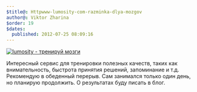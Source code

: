 ```yaml
---
$title@: Httpwww-lumosity-com-razminka-dlya-mozgov
author@: Viktor Zharina
$order: 19
$dates:
  published: 2012-07-25 08:09:16
---
```

<a href="rrrr2"><img src="http://static.sl.lumosity.com/images/trainer/lumosity.png" alt="lumosity - тренируй мозги" /></a>

Интересный сервис для тренировки полезных качеств, таких как внимательность, быстрота принятия решений, запоминание и т.д. Рекомендую в обеденный перерыв. Сам занимался только один день, но планирую продолжить. О результатах буду писать в блог.